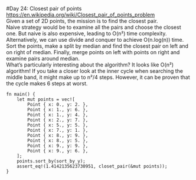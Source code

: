 #Day 24: Closest pair of points
<br>
https://en.wikipedia.org/wiki/Closest_pair_of_points_problem
<br>
Given a set of 2D points, the mission is to find the closest pair.
<br>
Naive strategy would be to examine all the pairs and choose the closest one. But naive is also expensive, leading to O(n²) time complexity.
<br>
Alternatively, we can use divide and conquer to achieve O(n.log(n)) time. Sort the points, make a split by median and find the closest pair on left and on right of median. Finally, merge points on left with points on right and examine pairs around median.
<br>
What’s particularly interesting about the algorithm? It looks like O(n²) algorithm! If you take a closer look at the inner cycle when searching the middle band, it might make up to n²/4 steps. However, it can be proven that the cycle makes 6 steps at worst.

```
fn main() {
    let mut points = vec![
        Point { x: 0., y: 2. },
        Point { x: 1., y: 6. },
        Point { x: 1., y: 4. },
        Point { x: 2., y: 7. },
        Point { x: 5., y: 5. },
        Point { x: 7., y: 1. },
        Point { x: 8., y: 9. },
        Point { x: 8., y: 5. },
        Point { x: 9., y: 9. },
        Point { x: 9., y: 6. },
    ];
    points.sort_by(sort_by_y);
    assert_eq!(1.4142135623730951, closet_pair(&mut points));
}
```
